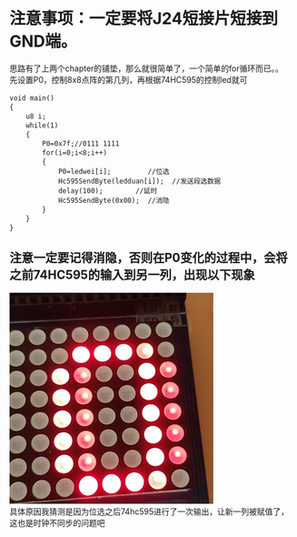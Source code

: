 # 注意事项：一定要将J24短接片短接到GND端。
思路有了上两个chapter的铺垫，那么就很简单了，一个简单的for循环而已。。  
先设置P0，控制8x8点阵的第几列，再根据74HC595的控制led就可
```
void main()
{			
	u8 i;
	while(1)
	{
		P0=0x7f;//0111 1111
		for(i=0;i<8;i++)
		{
			P0=ledwei[i];		  //位选
			Hc595SendByte(ledduan[i]);	//发送段选数据
			delay(100);		   //延时
			Hc595SendByte(0x00);  //消隐
		}	
	}		
}

```
## 注意一定要记得消隐，否则在P0变化的过程中，会将之前74HC595的输入到另一列，出现以下现象
![img](8x8.png)  
具体原因我猜测是因为位选之后74hc595进行了一次输出，让新一列被赋值了，这也是时钟不同步的问题吧
